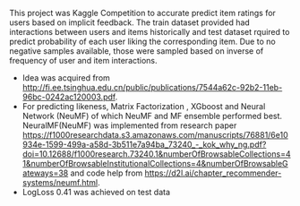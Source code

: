 
This project was Kaggle Competition to accurate predict item ratings for users based on implicit feedback. The train dataset provided had interactions between users and items historically and test dataset rquired to predict probability of each user liking the corresponding item. Due to no negative samples available, those were sampled based on inverse of frequency of  user and item interactions.
- Idea was acquired from http://fi.ee.tsinghua.edu.cn/public/publications/7544a62c-92b2-11eb-96bc-0242ac120003.pdf.
- For predicting likeness, Matrix Factorization , XGboost and Neural Network (NeuMF) of which NeuMF and MF ensemble performed best. NeuralMF(NeuMF) was implemented from research paper
https://f1000researchdata.s3.amazonaws.com/manuscripts/76881/6e10934e-1599-499a-a58d-3b511e7a94ba_73240_-_kok_why_ng.pdf?doi=10.12688/f1000research.73240.1&numberOfBrowsableCollections=41&numberOfBrowsableInstitutionalCollections=4&numberOfBrowsableGateways=38
and code help from https://d2l.ai/chapter_recommender-systems/neumf.html. 
- LogLoss 0.41 was achieved on test data
